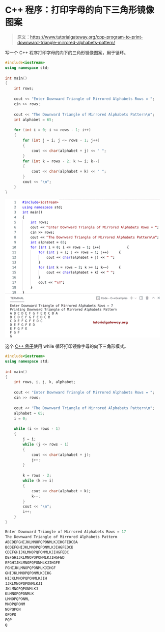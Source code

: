 # C++ 程序：打印字母的向下三角形镜像图案

> 原文：<https://www.tutorialgateway.org/cpp-program-to-print-downward-triangle-mirrored-alphabets-pattern/>

写一个 C++ 程序打印字母的向下的三角形镜像图案，用于循环。

```cpp
#include<iostream>
using namespace std;

int main()
{
	int rows;

	cout << "Enter Downward Triangle of Mirrored Alphabets Rows = ";
	cin >> rows;

	cout << "The Downward Triangle of Mirrored Alphabets Pattern\n";
	int alphabet = 65;

	for (int i = 0; i <= rows - 1; i++)
	{
		for (int j = i; j <= rows - 1; j++)
		{
			cout << char(alphabet + j) << " ";
		}
		for (int k = rows - 2; k >= i; k--)
		{
			cout << char(alphabet + k) << " ";
		}
		cout << "\n";
	}
}
```

![C++ Program to Print Downward Triangle Mirrored Alphabets Pattern](img/2b57f40b6beb5b0233f4874b2f036006.png)

这个 [C++ 例子](https://www.tutorialgateway.org/cpp-programs/)使用 while 循环打印镜像字母的向下三角形模式。

```cpp
#include<iostream>
using namespace std;

int main()
{
	int rows, i, j, k, alphabet;

	cout << "Enter Downward Triangle of Mirrored Alphabets Rows = ";
	cin >> rows;

	cout << "The Downward Triangle of Mirrored Alphabets Pattern\n";
	alphabet = 65;
	i = 0;

	while (i <= rows - 1)
	{
		j = i;
		while (j <= rows - 1)
		{
			cout << char(alphabet + j);
			j++;
		}

		k = rows - 2;
		while (k >= i)
		{
			cout << char(alphabet + k);
			k--;
		}
		cout << "\n";
		i++;
	}
}
```

```cpp
Enter Downward Triangle of Mirrored Alphabets Rows = 17
The Downward Triangle of Mirrored Alphabets Pattern
ABCDEFGHIJKLMNOPQPONMLKJIHGFEDCBA
BCDEFGHIJKLMNOPQPONMLKJIHGFEDCB
CDEFGHIJKLMNOPQPONMLKJIHGFEDC
DEFGHIJKLMNOPQPONMLKJIHGFED
EFGHIJKLMNOPQPONMLKJIHGFE
FGHIJKLMNOPQPONMLKJIHGF
GHIJKLMNOPQPONMLKJIHG
HIJKLMNOPQPONMLKJIH
IJKLMNOPQPONMLKJI
JKLMNOPQPONMLKJ
KLMNOPQPONMLK
LMNOPQPONML
MNOPQPONM
NOPQPON
OPQPO
PQP
Q
```